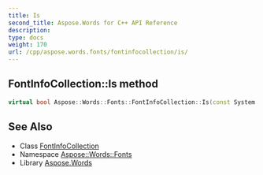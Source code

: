 ```yaml
---
title: Is
second_title: Aspose.Words for C++ API Reference
description: 
type: docs
weight: 170
url: /cpp/aspose.words.fonts/fontinfocollection/is/
---
```

## FontInfoCollection::Is method




```cpp
virtual bool Aspose::Words::Fonts::FontInfoCollection::Is(const System::TypeInfo &target) const override
```

## See Also

* Class [FontInfoCollection](../)
* Namespace [Aspose::Words::Fonts](../../)
* Library [Aspose.Words](../../../)

